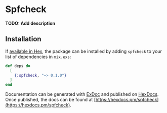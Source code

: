 # Spfcheck

**TODO: Add description**

## Installation

If [available in Hex](https://hex.pm/docs/publish), the package can be installed
by adding `spfcheck` to your list of dependencies in `mix.exs`:

```elixir
def deps do
  [
    {:spfcheck, "~> 0.1.0"}
  ]
end
```

Documentation can be generated with [ExDoc](https://github.com/elixir-lang/ex_doc)
and published on [HexDocs](https://hexdocs.pm). Once published, the docs can
be found at [https://hexdocs.pm/spfcheck](https://hexdocs.pm/spfcheck).

